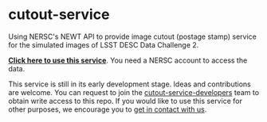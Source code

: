# cutout-service

Using NERSC's NEWT API to provide image cutout (postage stamp) service
for the simulated images of LSST DESC Data Challenge 2.

**[Click here to use this service](https://portal.nersc.gov/projecta/lsst/dc2/cutout/)**.
You need a NERSC account to access the data.

This service is still in its early development stage.
Ideas and contributions are welcome.
You can request to join the [cutout-service-developers](https://github.com/orgs/LSSTDESC/teams/cutout-service-developers/members) team to obtain write access to this repo.
If you would like to use this service for other purposes,
we encourage you to [get in contact with us](https://github.com/orgs/LSSTDESC/teams/cutout-service-developers/members?query=role%3Amaintainer).

